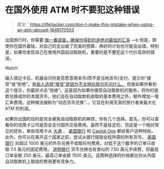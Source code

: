 # 在国外使用 ATM 时不要犯这种错误

> 原文：<https://lifehacker.com/don-t-make-this-mistake-when-using-an-atm-abroad-1849170553>

出国旅行时，你需要 [做一番调查，确保你得到的是绝对最佳的汇率](https://lifehacker.com/how-to-get-the-best-exchange-rate-before-traveling-abro-1849035823) —b 但是，即使你在国外着陆，对自己的支出做了完美的预算，再好的计划也可能会出错。特别是，如果你发现自己在使用外国自动取款机，重要的是不要犯这个代价高昂的错误。

Watch

输入借记卡后，机器会问你是否愿意用本币(而不是当地货币)支付，提示你“接受”或“拒绝”。[有些人选择“接受”是因为不太明白提示在问什么。](https://www.reddit.com/r/LifeProTips/comments/vx8g28/lpt_when_traveling_in_mexico_and_using_an_atm_to/) 但是如果你看到这个提示，你最好点击“拒绝”。这是因为如果你接受自动取款机的服务，将你的提款兑换成你的本国货币，他们会在自动取款机收取的基本费用之外，额外增加一笔汇率费用。这种做法被称为“动态货币兑换”，，它旨在利用天真的旅行者来最大化 ATM 的利润。

如果你出国的目的是完全避免自动取款机的麻烦，你有几个选择。首先，你可以查看你的信用卡公司是否会支付国外交易费用。虽然不是给定的，但这是一个相对常见的好处，某些信用卡从 [大通](https://creditcards.chase.com/no-foreign-transaction-fee-credit-cards) 、 [美国银行](https://www.bankofamerica.com/credit-cards/no-foreign-transaction-fee-credit-cards/) 和 [Capital One](https://www.capitalone.com/credit-cards/faq/) 都给客户这种特权。此外，你可以在离开这个国家之前，尝试从银行提取全程所需的所有货币。 [美国银行](https://www.bankofamerica.com/foreign-exchange/buying-foreign-currency-faq/) 对超过 1000 美元的外币兑换不收取任何费用，对低于这个数字的订单只收取 7.5 美元的固定费用。 [道明银行](https://foreigncurrency.td.com/shop/en/tdbanknotes) 货币兑换也有类似的 7.50 美元手续费，但最低订单金额 250 美元，最高订单金额 1500 美元。这两种选择的价格都比你从外国自动取款机上取钱的费用更有竞争力。